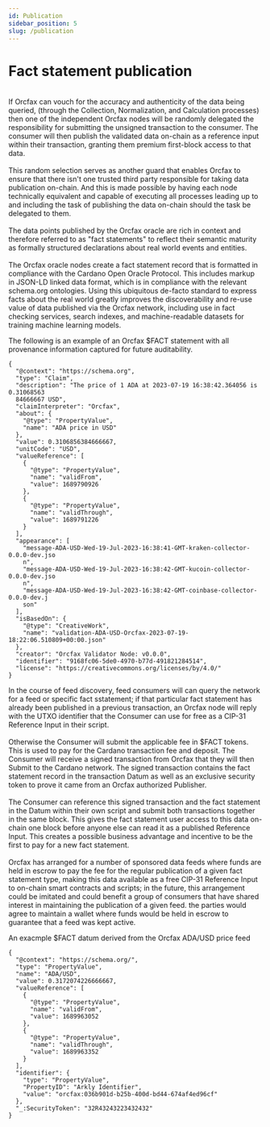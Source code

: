 ```yaml
---
id: Publication
sidebar_position: 5
slug: /publication
---
```


# Fact statement publication

<br/>
If Orcfax can vouch for the accuracy and authenticity of the data being queried,
(through the Collection, Normalization, and Calculation processes) then one of
the independent Orcfax nodes will be randomly delegated the responsibility for
submitting the unsigned transaction to the consumer. The consumer will then
publish the validated data on-chain as a reference input within their
transaction, granting them premium first-block access to that data.<br/>
<br/>
This random selection serves as another guard that enables Orcfax to ensure that
there isn't one trusted third party responsible for taking data publication
on-chain. And this is made possible by having each node technically equivalent
and capable of executing all processes leading up to and including the task of
publishing the data on-chain should the task be delegated to them.<br/>
<br/>
The data points published by the Orcfax oracle are rich in context and therefore
referred to as "fact statements" to reflect their semantic maturity as formally
structured declarations about real world events and entities.<br/>
<br/>
The Orcfax oracle nodes create a fact statement record that is formatted in
compliance with the Cardano Open Oracle Protocol. This includes markup in
JSON-LD linked data format, which is in compliance with the relevant schema.org
ontologies. Using this ubiquitous de-facto standard to express facts about the
real world greatly improves the discoverability and re-use value of data
published via the Orcfax network, including use in fact checking services,
search indexes, and machine-readable datasets for training machine learning
models.<br/>

The following is an example of an Orcfax $FACT statement with all provenance
information captured for future auditability.

```
{
  "@context": "https://schema.org",
  "type": "Claim",
  "description": "The price of 1 ADA at 2023-07-19 16:38:42.364056 is 0.31068563
  84666667 USD",
  "claimInterpreter": "Orcfax",
  "about": {
    "@type": "PropertyValue",
    "name": "ADA price in USD"
  },
  "value": 0.3106856384666667,
  "unitCode": "USD",
  "valueReference": [
    {
      "@type": "PropertyValue",
      "name": "validFrom",
      "value": 1689790926
    },
    {
      "@type": "PropertyValue",
      "name": "validThrough",
      "value": 1689791226
    }
  ],
  "appearance": [
    "message-ADA-USD-Wed-19-Jul-2023-16:38:41-GMT-kraken-collector-0.0.0-dev.jso
    n",
    "message-ADA-USD-Wed-19-Jul-2023-16:38:42-GMT-kucoin-collector-0.0.0-dev.jso
    n",
    "message-ADA-USD-Wed-19-Jul-2023-16:38:42-GMT-coinbase-collector-0.0.0-dev.j
    son"
  ],
  "isBasedOn": {
    "@type": "CreativeWork",
    "name": "validation-ADA-USD-Orcfax-2023-07-19-18:22:06.510809+00:00.json"
  },
  "creator": "Orcfax Validator Node: v0.0.0",
  "identifier": "9168fc06-5de0-4970-b77d-491821284514",
  "license": "https://creativecommons.org/licenses/by/4.0/"
}
```

In the course of feed discovery, feed consumers will can query the network for a
feed or specific fact sstatement; if that particular fact statement has already
been published in a previous transaction, an Orcfax node will reply with the
UTXO identifier that the Consumer can use for free as a CIP-31 Reference Input
in their script.<br/> <br/> Otherwise the Consumer will submit the applicable
fee in $FACT tokens. This is used to pay for the Cardano transaction fee and
deposit. The Consumer will receive a signed transaction from Orcfax that they
will then Submit to the Cardano network. The signed transaction contains the
fact statement record in the transaction Datum as well as an exclusive security
token to prove it came from an Orcfax authorized Publisher.<br/> <br/> The
Consumer can reference this signed transaction and the fact statement in the
Datum within their own script and submit both transactions together in the same
block. This gives the fact statement user access to this data on-chain one block
before anyone else can read it as a published Reference Input. This creates a
possible business advantage and incentive to be the first to pay for a new fact
statement.<br/> <br/> Orcfax has arranged for a number of sponsored data feeds
where funds are held in escrow to pay the fee for the regular publication of a
given fact statement type, making this data available as a free CIP-31 Reference
Input to on-chain smart contracts and scripts; in the future, this arrangement
could be imitated and could benefit a group of consumers that have shared
interest in maintaining the publication of a given feed. the parties would agree
to maintain a wallet where funds would be held in escrow to guarantee that a
feed was kept active.<br/>

An exacmple $FACT datum derived from the Orcfax ADA/USD price feed

```
{
  "@context": "https://schema.org/",
  "type": "PropertyValue",
  "name": "ADA/USD",
  "value": 0.3172074226666667,
  "valueReference": [
    {
      "@type": "PropertyValue",
      "name": "validFrom",
      "value": 1689963052
    },
    {
      "@type": "PropertyValue",
      "name": "validThrough",
      "value": 1689963352
    }
  ],
  "identifier": {
    "type": "PropertyValue",
    "PropertyID": "Arkly Identifier",
    "value": "orcfax:036b901d-b25b-400d-bd44-674af4ed96cf"
  },
  "_:SecurityToken": "32R43243223432432"
}
```

